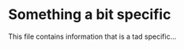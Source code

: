 Something a bit specific
========================

This file contains information that is a tad specific...